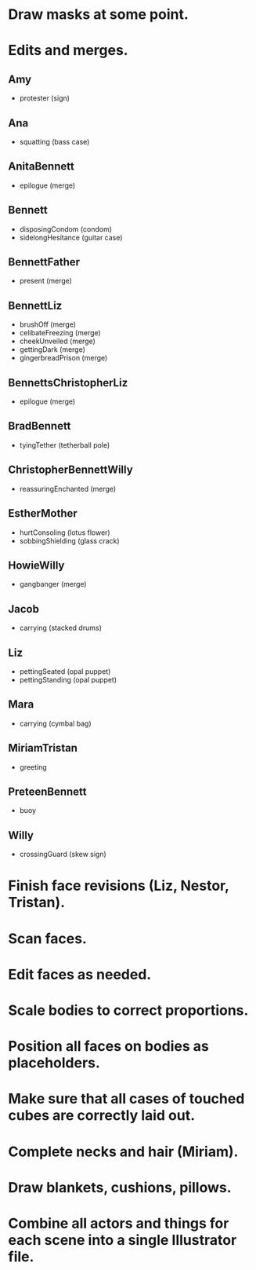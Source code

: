 # Draw masks at some point.

# Edits and merges.

## Amy
* protester (sign)

## Ana
* squatting (bass case)

## AnitaBennett
* epilogue (merge)

## Bennett
* disposingCondom (condom)
* sidelongHesitance (guitar case)

## BennettFather
* present (merge)

## BennettLiz
* brushOff (merge)
* celibateFreezing (merge)
* cheekUnveiled (merge)
* gettingDark (merge)
* gingerbreadPrison (merge)

## BennettsChristopherLiz
* epilogue (merge)

## BradBennett
* tyingTether (tetherball pole)

## ChristopherBennettWilly
* reassuringEnchanted (merge)

## EstherMother
* hurtConsoling (lotus flower)
* sobbingShielding (glass crack)

## HowieWilly
* gangbanger (merge)

## Jacob
* carrying (stacked drums)

## Liz
* pettingSeated (opal puppet)
* pettingStanding (opal puppet)

## Mara
* carrying (cymbal bag)

## MiriamTristan
* greeting

## PreteenBennett
* buoy

## Willy
* crossingGuard (skew sign)

# Finish face revisions (Liz, Nestor, Tristan).

# Scan faces.

# Edit faces as needed.

# Scale bodies to correct proportions.

# Position all faces on bodies as placeholders.

# Make sure that all cases of touched cubes are correctly laid out.

# Complete necks and hair (Miriam).
# Draw blankets, cushions, pillows.

# Combine all actors and things for each scene into a single Illustrator file.